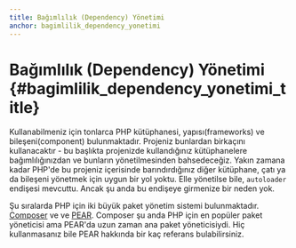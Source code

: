 ```yaml
---
title: Bağımlılık (Dependency) Yönetimi
anchor: bagimlilik_dependency_yonetimi
---
```


# Bağımlılık (Dependency) Yönetimi {#bagimlilik_dependency_yonetimi_title}

Kullanabilmeniz için tonlarca PHP kütüphanesi, yapısı(frameworks) ve
bileşeni(component) bulunmaktadır. Projeniz bunlardan birkaçını kullanacaktır -
bu başlıkta projenizde kullandığınız kütüphanelere bağımlılığınızdan ve bunların
yönetilmesinden bahsedeceğiz. Yakın zamana kadar PHP'de bu projeniz içerisinde
barındırdığınız diğer kütüphane, çatı ya da bileşeni yönetmek için uygun bir yol
yoktu. Elle yönetilse bile, `autoloader` endişesi mevcuttu. Ancak şu anda bu
endişeye girmenize bir neden yok.

Şu sıralarda PHP için iki büyük paket yönetim sistemi bulunmaktadır. [Composer] ve 
ve [PEAR]. Composer şu anda PHP için en popüler paket yöneticisi ama PEAR'da uzun
zaman ana paket yöneticisiydi. Hiç kullanmasanız bile PEAR hakkında bir kaç 
referans bulabilirsiniz. 

[Composer]: #composer_ve_packagist
[PEAR]: #pear